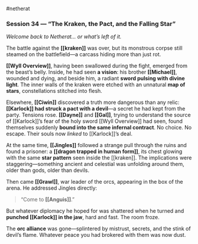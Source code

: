 #netherat
### **Session 34 — “The Kraken, the Pact, and the Falling Star”**

_Welcome back to Netherat… or what’s left of it._

The battle against the **[[kraken]]** was over, but its monstrous corpse still steamed on the battlefield—a carcass hiding more than just rot.

**[[Wyll Overview]]**, having been swallowed during the fight, emerged from the beast’s belly. Inside, he had seen **a vision**: his brother **[[Michael]]**, wounded and dying, and beside him, a radiant **sword pulsing with divine light**. The inner walls of the kraken were etched with an unnatural **map of stars**, constellations stitched into flesh.

Elsewhere, **[[Ciwin]]** discovered a truth more dangerous than any relic: **[[Karlock]] had struck a pact with a devil**—a secret he had kept from the party. Tensions rose. **[[Dayne]]** and **[[Gal]]**, trying to understand the source of [[Karlock]]’s fear of the holy sword [[Wyll Overview]] had seen, found themselves suddenly **bound into the same infernal contract**. No choice. No escape. Their souls now _linked_ to [[Karlock]]’s deal.

At the same time, **[[Jingles]]** followed a strange pull through the ruins and found a prisoner: a **[[dragon trapped in human form]]**, its chest glowing with the same **star pattern** seen inside the [[kraken]]. The implications were staggering—something ancient and celestial was unfolding around them, older than gods, older than devils.

Then came **[[Grawl]]**, war leader of the orcs, appearing in the box of the arena. He addressed Jingles directly:

> “Come to **[[Anguis]]**.”

But whatever diplomacy he hoped for was shattered when he turned and **punched [[Karlock]] in the jaw**, hard and fast. The room froze.

The **orc alliance** was gone—splintered by mistrust, secrets, and the stink of devil’s flame. Whatever peace you had brokered with them was now dust.